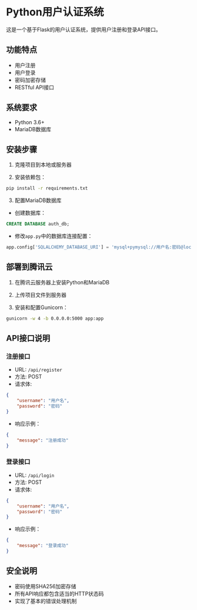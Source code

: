 # Python用户认证系统

这是一个基于Flask的用户认证系统，提供用户注册和登录API接口。

## 功能特点

- 用户注册
- 用户登录
- 密码加密存储
- RESTful API接口

## 系统要求

- Python 3.6+
- MariaDB数据库

## 安装步骤

1. 克隆项目到本地或服务器

2. 安装依赖包：
```bash
pip install -r requirements.txt
```

3. 配置MariaDB数据库
- 创建数据库：
```sql
CREATE DATABASE auth_db;
```
- 修改`app.py`中的数据库连接配置：
```python
app.config['SQLALCHEMY_DATABASE_URI'] = 'mysql+pymysql://用户名:密码@localhost/auth_db'
```

## 部署到腾讯云

1. 在腾讯云服务器上安装Python和MariaDB

2. 上传项目文件到服务器

3. 安装和配置Gunicorn：
```bash
gunicorn -w 4 -b 0.0.0.0:5000 app:app
```

## API接口说明

### 注册接口

- URL: `/api/register`
- 方法: POST
- 请求体:
```json
{
    "username": "用户名",
    "password": "密码"
}
```
- 响应示例：
```json
{
    "message": "注册成功"
}
```

### 登录接口

- URL: `/api/login`
- 方法: POST
- 请求体:
```json
{
    "username": "用户名",
    "password": "密码"
}
```
- 响应示例：
```json
{
    "message": "登录成功"
}
```

## 安全说明

- 密码使用SHA256加密存储
- 所有API响应都包含适当的HTTP状态码
- 实现了基本的错误处理机制
